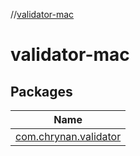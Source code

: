//[validator-mac](index.md)

# validator-mac

## Packages

| Name |
|---|
| [com.chrynan.validator](validator-mac/com.chrynan.validator/index.md) |
